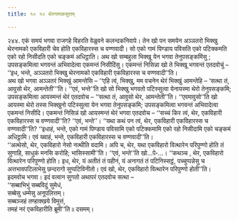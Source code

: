 ```yaml
---
title: १० १० थेरनामकसुत्तम्

---
```


२४४. एकं समयं भगवा राजगहे विहरति वेळुवने कलन्दकनिवापे। तेन खो पन समयेन अञ्ञतरो भिक्खु थेरनामको एकविहारी चेव होति एकविहारस्स च वण्णवादी। सो एको गामं पिण्डाय पविसति एको पटिक्कमति एको रहो निसीदति एको चङ्कमं अधिट्ठाति। अथ खो सम्बहुला भिक्खू येन भगवा तेनुपसङ्कमिंसु ; उपसङ्कमित्वा भगवन्तं अभिवादेत्वा एकमन्तं निसीदिंसु। एकमन्तं निसिन्ना खो ते भिक्खू भगवन्तं एतदवोचुं – ‘‘इध, भन्ते, अञ्ञतरो भिक्खु थेरनामको एकविहारी एकविहारस्स च वण्णवादी’’ति।  
अथ खो भगवा अञ्ञतरं भिक्खुं आमन्तेसि – ‘‘एहि त्वं, भिक्खु, मम वचनेन थेरं भिक्खुं आमन्तेहि – ‘सत्था तं, आवुसो थेर, आमन्तेती’’’ति। ‘‘एवं, भन्ते’’ति खो सो भिक्खु भगवतो पटिस्सुत्वा येनायस्मा थेरो तेनुपसङ्कमि; उपसङ्कमित्वा आयस्मन्तं थेरं एतदवोच – ‘‘सत्था तं, आवुसो थेर, आमन्तेती’’ति। ‘‘एवमावुसो’’ति खो आयस्मा थेरो तस्स भिक्खुनो पटिस्सुत्वा येन भगवा तेनुपसङ्कमि; उपसङ्कमित्वा भगवन्तं अभिवादेत्वा एकमन्तं निसीदि। एकमन्तं निसिन्नं खो आयस्मन्तं थेरं भगवा एतदवोच – ‘‘सच्चं किर त्वं, थेर, एकविहारी एकविहारस्स च वण्णवादी’’ति? ‘‘एवं, भन्ते’’। ‘‘यथा कथं पन त्वं, थेर, एकविहारी एकविहारस्स च वण्णवादी’’ति? ‘‘इधाहं, भन्ते, एको गामं पिण्डाय पविसामि एको पटिक्कमामि एको रहो निसीदामि एको चङ्कमं अधिट्ठामि। एवं ख्वाहं, भन्ते, एकविहारी एकविहारस्स च वण्णवादी’’ति।  
‘‘अत्थेसो, थेर, एकविहारो नेसो नत्थीति वदामि। अपि च, थेर, यथा एकविहारो वित्थारेन परिपुण्णो होति तं सुणाहि, साधुकं मनसि करोहि; भासिस्सामी’’ति। ‘‘एवं, भन्ते’’ति खो…पे॰…। ‘‘कथञ्च , थेर, एकविहारो वित्थारेन परिपुण्णो होति। इध, थेर, यं अतीतं तं पहीनं, यं अनागतं तं पटिनिस्सट्ठं, पच्चुप्पन्नेसु च अत्तभावपटिलाभेसु छन्दरागो सुप्पटिविनीतो। एवं खो, थेर, एकविहारो वित्थारेन परिपुण्णो होती’’ति।  
इदमवोच भगवा। इदं वत्वान सुगतो अथापरं एतदवोच सत्था –  
‘‘सब्बाभिभुं सब्बविदुं सुमेधं,  
सब्बेसु धम्मेसु अनूपलित्तम्।  
सब्बञ्जहं तण्हाक्खये विमुत्तं,  
तमहं नरं एकविहारीति ब्रूमी’’ति॥ दसमम्।  

